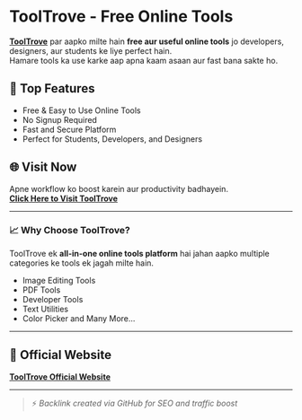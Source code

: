 # ToolTrove - Free Online Tools

[**ToolTrove**](http://tooltrove.space/) par aapko milte hain **free aur useful online tools** jo developers, designers, aur students ke liye perfect hain.  
Hamare tools ka use karke aap apna kaam asaan aur fast bana sakte ho.

## 🚀 Top Features
- Free & Easy to Use Online Tools  
- No Signup Required  
- Fast and Secure Platform  
- Perfect for Students, Developers, and Designers  

## 🌐 Visit Now
Apne workflow ko boost karein aur productivity badhayein.  
[**Click Here to Visit ToolTrove**](http://tooltrove.space/)

---

### 📈 Why Choose ToolTrove?
ToolTrove ek **all-in-one online tools platform** hai jahan aapko multiple categories ke tools ek jagah milte hain.

- Image Editing Tools  
- PDF Tools  
- Developer Tools  
- Text Utilities  
- Color Picker and Many More...

---

## 🔗 Official Website
[**ToolTrove Official Website**](http://tooltrove.space/)

---

> ⚡ *Backlink created via GitHub for SEO and traffic boost*
